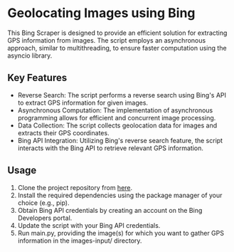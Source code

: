 # Geolocating Images using Bing

This Bing Scraper is designed to provide an efficient solution for extracting GPS information from images. The script employs an asynchronous approach, similar to multithreading, to ensure faster computation using the asyncio library.

## Key Features

- Reverse Search: The script performs a reverse search using Bing's API to extract GPS information for given images.
- Asynchronous Computation: The implementation of asynchronous programming allows for efficient and concurrent image processing.
- Data Collection: The script collects geolocation data for images and extracts their GPS coordinates.
- Bing API Integration: Utilizing Bing's reverse search feature, the script interacts with the Bing API to retrieve relevant GPS information.

## Usage

1. Clone the project repository from [here](link-to-repository).
2. Install the required dependencies using the package manager of your choice (e.g., pip).
3. Obtain Bing API credentials by creating an account on the Bing Developers portal.
4. Update the script with your Bing API credentials.
5. Run main.py, providing the image(s) for which you want to gather GPS information in the images-input/ directory.


